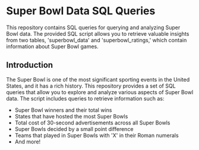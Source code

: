 # Super Bowl Data SQL Queries

This repository contains SQL queries for querying and analyzing Super Bowl data. The provided SQL script allows you to retrieve valuable insights from two tables, 'superbowl_data' and 'superbowl_ratings,' which contain information about Super Bowl games.

## Introduction

The Super Bowl is one of the most significant sporting events in the United States, and it has a rich history. This repository provides a set of SQL queries that allow you to explore and analyze various aspects of Super Bowl data. The script includes queries to retrieve information such as:

- Super Bowl winners and their total wins
- States that have hosted the most Super Bowls
- Total cost of 30-second advertisements across all Super Bowls
- Super Bowls decided by a small point difference
- Teams that played in Super Bowls with 'X' in their Roman numerals
- And more!
